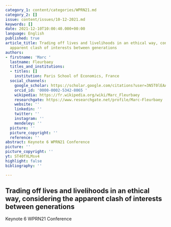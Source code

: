 ```yaml
---
category_1: content/categories/WPRN21.md
category_2: []
issue: content/issues/10-12-2021.md
keywords: []
date: 2021-12-10T10:00:40.000+00:00
language: English
published: true
article_title: Trading off lives and livelihoods in an ethical way, considering the
  apparent clash of interests between generations
authors:
- firstname: 'Marc '
  lastname: Fleurbaey
  titles_and_institutions:
  - titles: []
    institution: Paris School of Economics, France
  social_channels:
    google_scholar: https://scholar.google.com/citations?user=3N5T0lEAAAAJ&hl=fr
    orcid_id: '0000-0002-5342-8065 '
    wikipedia: https://fr.wikipedia.org/wiki/Marc_Fleurbaey
    researchgate: https://www.researchgate.net/profile/Marc-Fleurbaey
    website: ''
    linkedin: ''
    twitter: ''
    instagram: ''
    mendeley: ''
  picture: ''
  picture_copyright: ''
  reference: ''
abstract: Keynote 6 WPRN21 Conference
picture: ''
picture_copyright: ''
yt: ST40fXLMsv4
highlight: false
bibliography: ''

---
```

## Trading off lives and livelihoods in an ethical way, considering the apparent clash of interests between generations

Keynote 6 WPRN21 Conference

<Youtube yt="ST40fXLMsv4" caption ="Marc Fleurbaey: Trading off lives and livelihoods in an ethical way"></Youtube>